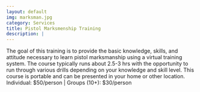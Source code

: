 ```yaml
---
layout: default
img: marksman.jpg
category: Services
title: Pistol Marksmenship Training
description: |
---
```

The goal of this training is to provide the basic knowledge, skills, and attitude necessary to learn pistol marksmanship using a virtual training system. The course typically runs about 2.5-3 hrs with the opportunity to run through various drills depending on your knowledge and skill level.  This course is portable and can be presented in your home or other location.    
Individual: $50/person | Groups (10+): $30/person